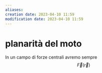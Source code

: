 ```yaml
---
aliases: 
creation date: 2023-04-10 11:59
modification date: 2023-04-10 11:59
---
```


# planarità del moto
In un campo di forze centrali avremo sempre
$$
\vec{F}(\vec{r})
$$



